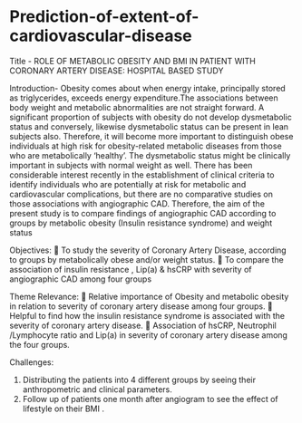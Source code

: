 # Prediction-of-extent-of-cardiovascular-disease

Title - ROLE OF METABOLIC OBESITY AND BMI IN PATIENT WITH CORONARY
ARTERY DISEASE: HOSPITAL BASED STUDY


Introduction-
Obesity comes about when energy intake, principally stored as triglycerides, exceeds
energy expenditure.The associations between body weight and metabolic abnormalities are not straight forward.
A significant proportion of subjects with obesity do not develop dysmetabolic status and conversely, likewise
dysmetabolic status can be present in lean subjects also. Therefore, it will become more important to distinguish
obese individuals at high risk for obesity-related metabolic diseases from those who are metabolically ‘healthy’.
The dysmetabolic status might be clinically important in subjects with normal weight as well.
There has been considerable interest recently in the establishment of clinical criteria to identify individuals who
are potentially at risk for metabolic and cardiovascular complications, but there are no comparative studies on
those associations with angiographic CAD. Therefore, the aim of the present study is to compare findings of
angiographic CAD according to groups by metabolic obesity (Insulin resistance syndrome) and weight status


Objectives:
 To study the severity of Coronary Artery Disease, according to groups by metabolically obese and/or
weight status.
 To compare the association of insulin resistance , Lip(a) &amp; hsCRP with severity of angiographic CAD
among four groups


Theme Relevance:
 Relative importance of Obesity and metabolic obesity in relation to severity of coronary artery disease
among four groups.
 Helpful to find how the insulin resistance syndrome is associated with the severity of coronary artery
disease.
 Association of hsCRP, Neutrophil /Lymphocyte ratio and Lip(a) in severity of coronary artery disease
among the four groups.


Challenges:
1. Distributing the patients into 4 different groups by seeing their anthropometric and clinical
parameters.
2. Follow up of patients one month after angiogram to see the effect of lifestyle on their BMI .
